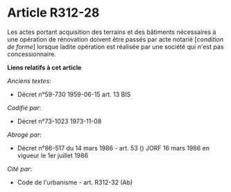 # Article R312-28

Les actes portant acquisition des terrains et des bâtiments nécessaires à une opération de rénovation doivent être passés par
acte notarié [*condition de forme*] lorsque ladite opération est réalisée par une société qui n'est pas concessionnaire.

**Liens relatifs à cet article**

_Anciens textes_:

  - Décret n°59-730 1959-06-15 art. 13 BIS

_Codifié par_:

  - Décret n°73-1023 1973-11-08

_Abrogé par_:

  - Décret n°86-517 du 14 mars 1986 - art. 53 () JORF 16 mars 1986 en vigueur le 1er juillet 1986

_Cité par_:

  - Code de l'urbanisme - art. R312-32 (Ab)

